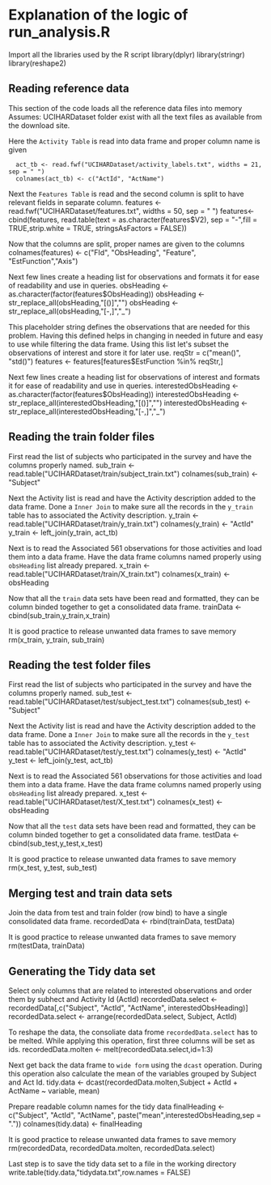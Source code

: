 # Explanation of the logic of run_analysis.R
Import all the libraries used by the R script 
      library(dplyr)
      library(stringr)
      library(reshape2)

## Reading reference data
This section of the code loads all the reference data files into memory 
      Assumes: UCIHARDataset folder exist with all the text files as available from the download site.


Here the `Activity Table` is read into data frame and proper column name is given

      act_tb <- read.fwf("UCIHARDataset/activity_labels.txt", widths = 21, sep = " ")
      colnames(act_tb) <- c("ActId", "ActName")

Next the `Features Table` is read and the second column is split to have relevant fields in separate column.
        features <- read.fwf("UCIHARDataset/features.txt", widths = 50, sep = " ")
        features<-cbind(features, read.table(text = as.character(features$V2), 
                                     sep = "-",fill = TRUE,strip.white = TRUE, 
                                     stringsAsFactors = FALSE))

Now that the columns are split, proper names are given to the columns
        colnames(features) <- c("FId", "ObsHeading", "Feature", "EstFunction","Axis")


Next few lines create a heading list for observations and formats it for ease of readability and use in queries.
        obsHeading <- as.character(factor(features$ObsHeading))
        obsHeading <- str_replace_all(obsHeading,"[()]","")
        obsHeading <- str_replace_all(obsHeading,"[-,]","_")

This placeholder string defines the observations that are needed for this problem. Having this defined helps in changing in needed in future and easy to use while filtering the data frame. Using this list let's subset the observations of interest and store it for later use.
        reqStr = c("mean()", "std()")
        features <- features[features$EstFunction %in% reqStr,]

Next few lines create a heading list for observations of interest and formats it for ease of readability and use in queries.
        interestedObsHeading <- as.character(factor(features$ObsHeading))
        interestedObsHeading <- str_replace_all(interestedObsHeading,"[()]","")
        interestedObsHeading <- str_replace_all(interestedObsHeading,"[-,]","_")

## Reading the train folder files
First read the list of subjects who participated in the survey and have the columns properly named.
        sub_train <- read.table("UCIHARDataset/train/subject_train.txt")
        colnames(sub_train) <- "Subject"

Next the Activity list is read and have the Activity description added to the data frame. Done a `Inner Join` to make sure all the records in the `y_train` table has to associated the Activity description.
        y_train <- read.table("UCIHARDataset/train/y_train.txt")
        colnames(y_train) <- "ActId"
        y_train <- left_join(y_train, act_tb)

Next is to read the Associated 561 observations for those activities and load them into a data frame. Have the data frame columns named properly using `obsHeading` list already prepared.
        x_train <- read.table("UCIHARDataset/train/X_train.txt")
        colnames(x_train) <- obsHeading

Now that all the `train` data sets have been read and formatted, they can be column binded together to get a consolidated data frame. 
        trainData <- cbind(sub_train,y_train,x_train)

It is good practice to release unwanted data frames to save memory
        rm(x_train, y_train, sub_train)

## Reading the test folder files
First read the list of subjects who participated in the survey and have the columns properly named.
        sub_test <- read.table("UCIHARDataset/test/subject_test.txt")
        colnames(sub_test) <- "Subject"

Next the Activity list is read and have the Activity description added to the data frame. Done a `Inner Join` to make sure all the records in the `y_test` table has to associated the Activity description.
        y_test <- read.table("UCIHARDataset/test/y_test.txt")
        colnames(y_test) <- "ActId"
        y_test <- left_join(y_test, act_tb)

Next is to read the Associated 561 observations for those activities and load them into a data frame. Have the data frame columns named properly using `obsHeading` list already prepared.
        x_test <- read.table("UCIHARDataset/test/X_test.txt")
        colnames(x_test) <- obsHeading

Now that all the `test` data sets have been read and formatted, they can be column binded together to get a consolidated data frame. 
        testData <- cbind(sub_test,y_test,x_test)

It is good practice to release unwanted data frames to save memory
        rm(x_test, y_test, sub_test)

##  Merging test and train data sets
Join the data from test and train folder (row bind) to have a single consolidated data frame.
        recordedData <- rbind(trainData, testData)

It is good practice to release unwanted data frames to save memory
        rm(testData, trainData)

## Generating the Tidy data set
Select only columns that are related to interested observations and order them by subhect and Activity Id (ActId)
        recordedData.select <- recordedData[,c("Subject", "ActId", 
                                      "ActName", interestedObsHeading)]
        recordedData.select <- arrange(recordedData.select, Subject, ActId)

To reshape the data, the consoliate data frome `recordedData.select` has to be melted. While applying this operation, first three columns will be set as ids.
        recordedData.molten <-  melt(recordedData.select,id=1:3)

Next get back the data frame to `wide form` using the `dcast` operation. During this operation also calculate the mean of the variables grouped by Subject and Act Id.
        tidy.data <- dcast(recordedData.molten,Subject + ActId + ActName ~ variable,
                            mean)

Prepare readable column names for the tidy data
        finalHeading <- c("Subject", "ActId", "ActName", 
                          paste("mean",interestedObsHeading,sep = "."))
        colnames(tidy.data) <- finalHeading

It is good practice to release unwanted data frames to save memory
        rm(recordedData, recordedData.molten, recordedData.select)

Last step is to save the tidy data set to a file in the working directory
        write.table(tidy.data,"tidydata.txt",row.names = FALSE)

